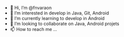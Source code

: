 - 👋 Hi, I’m @fnvaraon
- 👀 I’m interested in develop in Java, Git, Android
- 🌱 I’m currently learning to develop in Android
- 💞️ I’m looking to collaborate on Java, Android projets
- 📫 How to reach me ...

<!---
fnvaraon/fnvaraon is a ✨ special ✨ repository because its `README.md` (this file) appears on your GitHub profile.
You can click the Preview link to take a look at your changes.
--->
